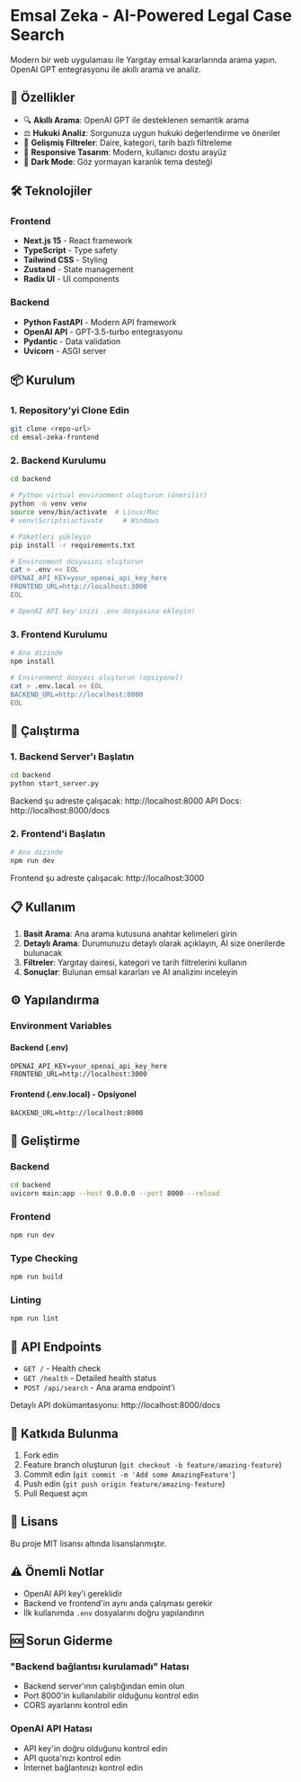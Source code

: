 # Emsal Zeka - AI-Powered Legal Case Search

Modern bir web uygulaması ile Yargıtay emsal kararlarında arama yapın. OpenAI GPT entegrasyonu ile akıllı arama ve analiz.

## 🚀 Özellikler

- 🔍 **Akıllı Arama**: OpenAI GPT ile desteklenen semantik arama
- ⚖️ **Hukuki Analiz**: Sorgunuza uygun hukuki değerlendirme ve öneriler  
- 🎯 **Gelişmiş Filtreler**: Daire, kategori, tarih bazlı filtreleme
- 📱 **Responsive Tasarım**: Modern, kullanıcı dostu arayüz
- 🌙 **Dark Mode**: Göz yormayan karanlık tema desteği

## 🛠️ Teknolojiler

### Frontend
- **Next.js 15** - React framework
- **TypeScript** - Type safety
- **Tailwind CSS** - Styling
- **Zustand** - State management
- **Radix UI** - UI components

### Backend  
- **Python FastAPI** - Modern API framework
- **OpenAI API** - GPT-3.5-turbo entegrasyonu
- **Pydantic** - Data validation
- **Uvicorn** - ASGI server

## 📦 Kurulum

### 1. Repository'yi Clone Edin

```bash
git clone <repo-url>
cd emsal-zeka-frontend
```

### 2. Backend Kurulumu

```bash
cd backend

# Python virtual environment oluşturun (önerilir)
python -m venv venv
source venv/bin/activate  # Linux/Mac
# venv\Scripts\activate     # Windows

# Paketleri yükleyin
pip install -r requirements.txt

# Environment dosyasını oluşturun
cat > .env << EOL
OPENAI_API_KEY=your_openai_api_key_here
FRONTEND_URL=http://localhost:3000
EOL

# OpenAI API key'inizi .env dosyasına ekleyin!
```

### 3. Frontend Kurulumu

```bash
# Ana dizinde
npm install

# Environment dosyası oluşturun (opsiyonel)
cat > .env.local << EOL
BACKEND_URL=http://localhost:8000
EOL
```

## 🚀 Çalıştırma

### 1. Backend Server'ı Başlatın

```bash
cd backend
python start_server.py
```

Backend şu adreste çalışacak: http://localhost:8000
API Docs: http://localhost:8000/docs

### 2. Frontend'i Başlatın

```bash
# Ana dizinde
npm run dev
```

Frontend şu adreste çalışacak: http://localhost:3000

## 📋 Kullanım

1. **Basit Arama**: Ana arama kutusuna anahtar kelimeleri girin
2. **Detaylı Arama**: Durumunuzu detaylı olarak açıklayın, AI size önerilerde bulunacak
3. **Filtreler**: Yargıtay dairesi, kategori ve tarih filtrelerini kullanın
4. **Sonuçlar**: Bulunan emsal kararları ve AI analizini inceleyin

## ⚙️ Yapılandırma

### Environment Variables

#### Backend (.env)
```env
OPENAI_API_KEY=your_openai_api_key_here
FRONTEND_URL=http://localhost:3000
```

#### Frontend (.env.local) - Opsiyonel
```env
BACKEND_URL=http://localhost:8000
```

## 🔧 Geliştirme

### Backend
```bash
cd backend
uvicorn main:app --host 0.0.0.0 --port 8000 --reload
```

### Frontend
```bash
npm run dev
```

### Type Checking
```bash
npm run build
```

### Linting
```bash
npm run lint
```

## 📝 API Endpoints

- `GET /` - Health check
- `GET /health` - Detailed health status
- `POST /api/search` - Ana arama endpoint'i

Detaylı API dokümantasyonu: http://localhost:8000/docs

## 🤝 Katkıda Bulunma

1. Fork edin
2. Feature branch oluşturun (`git checkout -b feature/amazing-feature`)
3. Commit edin (`git commit -m 'Add some AmazingFeature'`)
4. Push edin (`git push origin feature/amazing-feature`)
5. Pull Request açın

## 📄 Lisans

Bu proje MIT lisansı altında lisanslanmıştır.

## ⚠️ Önemli Notlar

- OpenAI API key'i gereklidir
- Backend ve frontend'in aynı anda çalışması gerekir
- İlk kullanımda `.env` dosyalarını doğru yapılandırın

## 🆘 Sorun Giderme

### "Backend bağlantısı kurulamadı" Hatası
- Backend server'ının çalıştığından emin olun
- Port 8000'in kullanılabilir olduğunu kontrol edin
- CORS ayarlarını kontrol edin

### OpenAI API Hatası  
- API key'in doğru olduğunu kontrol edin
- API quota'nızı kontrol edin
- İnternet bağlantınızı kontrol edin
